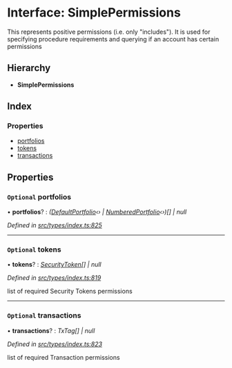 # Interface: SimplePermissions

This represents positive permissions (i.e. only "includes"). It is used
  for specifying procedure requirements and querying if an account has certain
  permissions

## Hierarchy

* **SimplePermissions**

## Index

### Properties

* [portfolios](simplepermissions.md#optional-portfolios)
* [tokens](simplepermissions.md#optional-tokens)
* [transactions](simplepermissions.md#optional-transactions)

## Properties

### `Optional` portfolios

• **portfolios**? : *([DefaultPortfolio](../classes/defaultportfolio.md)‹› | [NumberedPortfolio](../classes/numberedportfolio.md)‹›)[] | null*

*Defined in [src/types/index.ts:825](https://github.com/PolymathNetwork/polymesh-sdk/blob/2a4e4111/src/types/index.ts#L825)*

___

### `Optional` tokens

• **tokens**? : *[SecurityToken](../classes/securitytoken.md)[] | null*

*Defined in [src/types/index.ts:819](https://github.com/PolymathNetwork/polymesh-sdk/blob/2a4e4111/src/types/index.ts#L819)*

list of required Security Tokens permissions

___

### `Optional` transactions

• **transactions**? : *TxTag[] | null*

*Defined in [src/types/index.ts:823](https://github.com/PolymathNetwork/polymesh-sdk/blob/2a4e4111/src/types/index.ts#L823)*

list of required Transaction permissions
